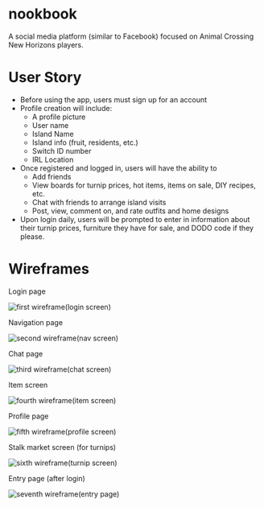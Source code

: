 # nookbook
A social media platform (similar to Facebook) focused on Animal Crossing New Horizons players.

# User Story
* Before using the app, users must sign up for an account
* Profile creation will include:
  * A profile picture
  * User name
  * Island Name
  * Island info (fruit, residents, etc.)
  * Switch ID number
  * IRL Location
* Once registered and logged in, users will have the ability to
  * Add friends
  * View boards for turnip prices, hot items, items on sale, DIY recipes, etc.
  * Chat with friends to arrange island visits
  * Post, view, comment on, and rate outfits and home designs
* Upon login daily, users will be prompted to enter in information about their turnip prices, furniture they have for sale, and DODO code if they please. 

# Wireframes

Login page

![first wireframe(login screen)](https://i.imgur.com/PpFIJ1i.png)

Navigation page

![second wireframe(nav screen)](https://i.imgur.com/Ea85va2.png)

Chat page

![third wireframe(chat screen)](https://i.imgur.com/nCMe8AZ.png)

Item screen

![fourth wireframe(item screen)](https://i.imgur.com/IM3RNBb.png)

Profile page

![fifth wireframe(profile screen)](https://i.imgur.com/DHLHQrz.png)

Stalk market screen (for turnips)

![sixth wireframe(turnip screen)](https://i.imgur.com/VW2zuHu.png)

Entry page (after login)

![seventh wireframe(entry page)](https://i.imgur.com/EemQi0c.png)
